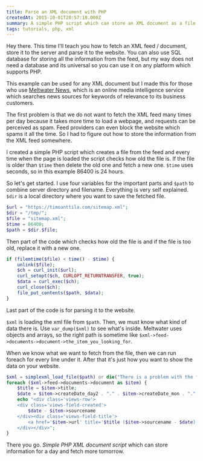 ```yaml
---
title: Parse an XML document with PHP
createdAt: 2015-10-01T20:57:18.000Z
summary: A simple PHP script which can store an XML document as a file to the server and use it for the website. Replaces file older than 24 hours.
tags: tutorials, php, xml
---
```


Hey there. This time I'll teach you how to fetch an XML feed / document, store it to the server and parse it to the website. You can also use SQL database for storing all the information from the feed, but my way does not need a database and its universal so you can use it on any platform which supports PHP.

This example can be used for any XML document but I made this for those who use [Meltwater News](https://www.meltwater.com/), which is an online media intelligence service which searches news sources for keywords of relevance to its business customers.

The first problem is that we do not want to fetch the XML feed many times per day because it takes more time to load a webpage, and requests can be perceived as spam. Feed providers can even block the website which spams it all the time. So I had to figure out how to store the information from the XML feed somewhere.

I created a simple PHP script which creates a file from the feed and every time when the page is loaded the script checks how old the file is. If the file is older than `$time` then delete the old one and fetch a new one. `$time` uses seconds, so in this example 86400 is 24 hours.

So let's get started. I use four variables for the important parts and `$path` to combine server directory and filename. Everything is very self explained. `$dir` is a local directory where you want to save the fetched file.

```PHP
$url = "https://timoanttila.com/sitemap.xml";
$dir = "/tmp/";
$file = "sitemap.xml";
$time = 86400;
$path = $dir.$file;
```

Then part of the code which checks how old the file is and if the file is too old, replace it with a new one.

```PHP
if (filemtime($file) < time() - $time) {
    unlink($file);
    $ch = curl_init($url);
    curl_setopt($ch, CURLOPT_RETURNTRANSFER, true);
    $data = curl_exec($ch);
    curl_close($ch);
    file_put_contents($path, $data);
}
```

Last part of the code is for parsing it to the website.

`$xml` is loading the xml file from `$path`. Then, we must know what kind of data there is. Use `var_dump($xml)` to see what's inside. Meltwater uses objects and arrays, so the right path is sometime like `$xml->feed->documents->document->the_item_you_looking_for`.

When we know what we want to fetch from the file, then we can run foreach for every line under it. After that it's just how you want to show the data on your website.

```PHP
$xml = simplexml_load_file($path) or die("There is a problem with the feed.");
foreach ($xml->feed->documents->document as $item) {
    $title = $item->title;
    $date = $item->createDate_day2 . "." . $item->createDate_mon . "." . $item->createDate_year;
    echo "<div class='views-row'>
    <div class='views-field-created'>
        $date - $item->sourcename
    </div><div class='views-field-title'>
        <a href='$item->url' title='$title ($item->sourcename - $date)'>$title</a>
    </div></div>";
}
```

There you go. *Simple PHP XML document script* which can store information for a day and fetch more tomorrow.